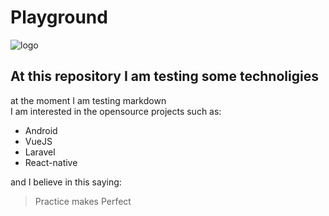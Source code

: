 # Playground

![logo](https://github.githubassets.com/images/modules/open_graph/github-mark.png)

## At this repository I am testing some technoligies

at the moment I am testing markdown  
I am interested in the opensource projects such as:

 * Android
 * VueJS
 * Laravel
 * React-native

and I believe in this saying:
> Practice makes Perfect
